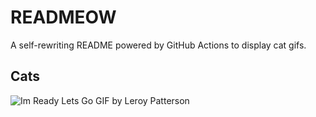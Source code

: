 # READMEOW

A self-rewriting README powered by GitHub Actions to display cat gifs.

## Cats

![Im Ready Lets Go GIF by Leroy Patterson](https://media3.giphy.com/media/CjmvTCZf2U3p09Cn0h/200.gif?cid=9acd02dashsvjj69jvaksu9jr5u6d71ibrvvtzdb70410pv2&ep=v1_gifs_search&rid=200.gif&ct=g)
